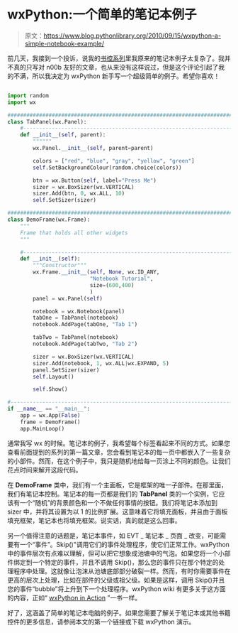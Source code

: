 # wxPython:一个简单的笔记本例子

> 原文：<https://www.blog.pythonlibrary.org/2010/09/15/wxpython-a-simple-notebook-example/>

前几天，我接到一个投诉，说我的[书控系列](https://www.blog.pythonlibrary.org/2009/12/03/the-book-controls-of-wxpython-part-1-of-2/)里我原来的笔记本例子太复杂了。我并不真的只写对 n00b 友好的文章，也从来没有这样说过，但是这个评论引起了我的不满，所以我决定为 wxPython 新手写一个超级简单的例子。希望你喜欢！

```py

import random
import wx

########################################################################
class TabPanel(wx.Panel):
    #----------------------------------------------------------------------
    def __init__(self, parent):
        """"""
        wx.Panel.__init__(self, parent=parent)

        colors = ["red", "blue", "gray", "yellow", "green"]
        self.SetBackgroundColour(random.choice(colors))

        btn = wx.Button(self, label="Press Me")
        sizer = wx.BoxSizer(wx.VERTICAL)
        sizer.Add(btn, 0, wx.ALL, 10)
        self.SetSizer(sizer)

########################################################################
class DemoFrame(wx.Frame):
    """
    Frame that holds all other widgets
    """

    #----------------------------------------------------------------------
    def __init__(self):
        """Constructor"""        
        wx.Frame.__init__(self, None, wx.ID_ANY, 
                          "Notebook Tutorial",
                          size=(600,400)
                          )
        panel = wx.Panel(self)

        notebook = wx.Notebook(panel)
        tabOne = TabPanel(notebook)
        notebook.AddPage(tabOne, "Tab 1")

        tabTwo = TabPanel(notebook)
        notebook.AddPage(tabTwo, "Tab 2")

        sizer = wx.BoxSizer(wx.VERTICAL)
        sizer.Add(notebook, 1, wx.ALL|wx.EXPAND, 5)
        panel.SetSizer(sizer)
        self.Layout()

        self.Show()

#----------------------------------------------------------------------
if __name__ == "__main__":
    app = wx.App(False)
    frame = DemoFrame()
    app.MainLoop()

```

通常我写 wx 的时候。笔记本的例子，我希望每个标签看起来不同的方式。如果您查看前面提到的系列的第一篇文章，您会看到笔记本的每一页中都嵌入了一些复杂的小部件。然而，在这个例子中，我只是随机地给每一页涂上不同的颜色。让我们花点时间来解开这段代码。

在 **DemoFrame** 类中，我们有一个主面板，它是框架的唯一子部件。在那里面，我们有笔记本控制。笔记本的每一页都是我们的 **TabPanel** 类的一个实例，它应该有一个“随机”的背景颜色和一个不做任何事情的按钮。我们将笔记本添加到 sizer 中，并将其设置为以 1 的比例扩展。这意味着它将填充面板，并且由于面板填充框架，笔记本也将填充框架。说实话，真的就是这么回事。

另一个值得注意的话题是，笔记本事件，如 EVT _ 笔记本 _ 页面 _ 改变，可能需要有一个“事件”。Skip()"调用它们的事件处理程序，使它们正常工作。wxPython 中的事件层次有点难以理解，但可以把它想象成池塘中的气泡。如果您将一个小部件绑定到一个特定的事件，并且不调用 Skip()，那么您的事件只在那个特定的处理程序中处理。这就像让泡沫从池塘底部部分破裂一样。然而，有时你需要事件在更高的层次上处理，比如在部件的父级或祖父级。如果是这样，调用 Skip()并且您的事件“bubble”将上升到下一个处理程序。wxPython wiki 有更多关于这方面的内容，正如“ [wxPython in Action](http://amzn.to/95Gcln) ”一书一样。

好了，这涵盖了简单的笔记本电脑的例子。如果您需要了解关于笔记本或其他书籍控件的更多信息，请参阅本文的第一个链接或下载 wxPython 演示。